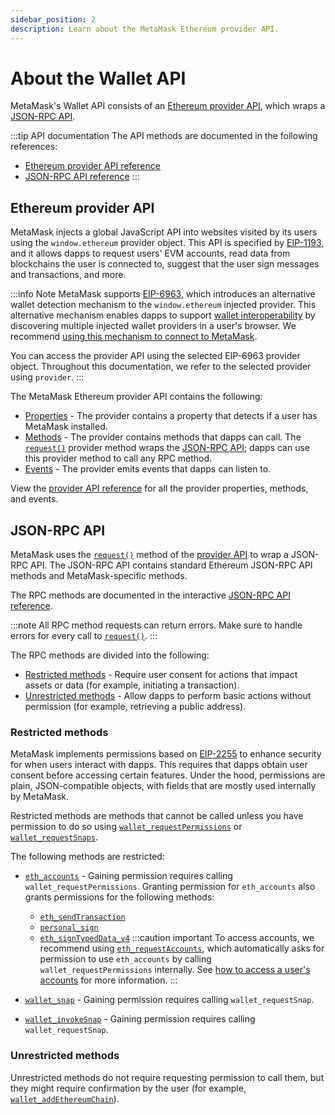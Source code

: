 ```yaml
---
sidebar_position: 2
description: Learn about the MetaMask Ethereum provider API.
---
```


# About the Wallet API

MetaMask's Wallet API consists of an [Ethereum provider API](#ethereum-provider-api), which wraps
a [JSON-RPC API](#json-rpc-api).

:::tip API documentation
The API methods are documented in the following references:

- [Ethereum provider API reference](../reference/provider-api.md)
- [JSON-RPC API reference](/wallet/reference/json-rpc-methods)
  :::

## Ethereum provider API

MetaMask injects a global JavaScript API into websites visited by its users using the
`window.ethereum` provider object.
This API is specified by [EIP-1193](https://eips.ethereum.org/EIPS/eip-1193), and it allows dapps to
request users' EVM accounts, read data from blockchains the user is connected to, suggest
that the user sign messages and transactions, and more.

:::info Note
MetaMask supports [EIP-6963](https://eips.ethereum.org/EIPS/eip-6963), which introduces an
alternative wallet detection mechanism to the `window.ethereum` injected provider.
This alternative mechanism enables dapps to support [wallet interoperability](wallet-interoperability.md)
by discovering multiple injected wallet providers in a user's browser.
We recommend [using this mechanism to connect to MetaMask](../connect/index.md).

You can access the provider API using the selected EIP-6963 provider object.
Throughout this documentation, we refer to the selected provider using `provider`.
:::

The MetaMask Ethereum provider API contains the following:

- [Properties](../reference/provider-api.md#properties) - The provider contains a property that
  detects if a user has MetaMask installed.
- [Methods](../reference/provider-api.md#methods) - The provider contains methods that dapps can call.
  The [`request()`](../reference/provider-api.md#request)
  provider method wraps the [JSON-RPC API](#json-rpc-api); dapps can use this
  provider method to call any RPC method.
- [Events](../reference/provider-api.md#events) - The provider emits events that dapps can listen to.

View the [provider API reference](../reference/provider-api.md) for all the provider properties,
methods, and events.

## JSON-RPC API

MetaMask uses the [`request()`](../reference/provider-api.md#request)
method of the [provider API](#ethereum-provider-api) to wrap a JSON-RPC API.
The JSON-RPC API contains standard Ethereum JSON-RPC API methods and MetaMask-specific methods.

The RPC methods are documented in the interactive [JSON-RPC API reference](/wallet/reference/json-rpc-methods).

:::note
All RPC method requests can return errors.
Make sure to handle errors for every call to
[`request()`](../reference/provider-api.md#request).
:::

The RPC methods are divided into the following:

- [Restricted methods](#restricted-methods) - Require user consent for actions that impact assets or data (for example, initiating a transaction).
- [Unrestricted methods](#unrestricted-methods) - Allow dapps to perform basic actions without permission (for example, retrieving a public address).

### Restricted methods

MetaMask implements permissions based on [EIP-2255](https://eips.ethereum.org/EIPS/eip-2255) to enhance security for when users interact with dapps.
This requires that dapps obtain user consent before accessing certain features.
Under the hood, permissions are plain, JSON-compatible objects, with fields that are mostly used
internally by MetaMask.

Restricted methods are methods that cannot be called unless you have permission to do so using
[`wallet_requestPermissions`](/wallet/reference/json-rpc-methods/wallet_requestpermissions) or
[`wallet_requestSnaps`](/snaps/reference/wallet-api-for-snaps/#wallet_requestsnaps).

The following methods are restricted:

- [`eth_accounts`](/wallet/reference/json-rpc-methods/eth_accounts) - Gaining permission requires calling `wallet_requestPermissions`.
  Granting permission for `eth_accounts` also grants permissions for the following methods:

  - [`eth_sendTransaction`](/wallet/reference/json-rpc-methods/eth_sendTransaction)
  - [`personal_sign`](/wallet/reference/json-rpc-methods/personal_sign)
  - [`eth_signTypedData_v4`](/wallet/reference/json-rpc-methods/eth_signTypedData_v4)
  :::caution important
  To access accounts, we recommend using [`eth_requestAccounts`](/wallet/reference/json-rpc-methods/eth_requestAccounts),
  which automatically asks for permission to use `eth_accounts` by calling `wallet_requestPermissions` internally.
  See [how to access a user's accounts](../how-to/access-accounts.md) for more information.
  :::

- [`wallet_snap`](/snaps/reference/wallet-api-for-snaps/#wallet_snap) - Gaining permission requires
  calling `wallet_requestSnap`.

- [`wallet_invokeSnap`](/snaps/reference/wallet-api-for-snaps/#wallet_invokesnap) - Gaining
  permission requires calling `wallet_requestSnap`.

### Unrestricted methods

Unrestricted methods do not require requesting permission to call them, but they might require confirmation by the
user (for example, [`wallet_addEthereumChain`](/wallet/reference/json-rpc-methods/wallet_addethereumchain)).
